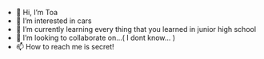 - 👋 Hi, I’m Toa
- 👀 I’m interested in cars
- 🌱 I’m currently learning every thing that you learned in junior high school
- 💞️ I’m looking to collaborate on…( I dont know… )
- 📫 How to reach me is secret!

<!---
25Adachi/25Adachi is a ✨ special ✨ repository because its `README.md` (this file) appears on your GitHub profile.
You can click the Preview link to take a look at your changes.
--->
